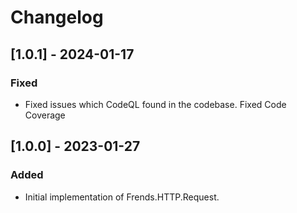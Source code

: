 # Changelog

## [1.0.1] - 2024-01-17
### Fixed
- Fixed issues which CodeQL found in the codebase.
 Fixed Code Coverage

## [1.0.0] - 2023-01-27
### Added
- Initial implementation of Frends.HTTP.Request.
